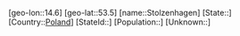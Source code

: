 ﻿---
location: [53.5,14.6]
type: City
tags:
- geo/City


SpocWebEntityId: 34590
isDeleted: false
confidential: public

---
[geo-lon::14.6]
[geo-lat::53.5]
[name::Stolzenhagen]
[State::]
[Country::[Poland](geo/Continent/Europe/Poland.md)]
[StateId::]
[Population::]
[Unknown::]


